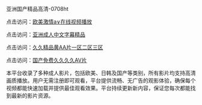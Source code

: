 亚洲国产精品高清-0708ht

点击访问：<a href="https://heiliaowzu4ur.pages.dev">欧美激情a∨在线视频播放</a>

点击访问：<a href="https://heiliaozj3tjd.pages.dev">亚洲成人中文字幕精品</a>

点击访问：<a href="https://heiliaoe8ajia.pages.dev">久久精品黄AA片一区二区三区</a>

点击访问：<a href="https://heiliaoxqkkct.pages.dev">国产免费久久久久AV片</a>

本平台收录了多种成人影片，包括欧美、日韩及国产等类别，所有影片均支持高清画质播放。用户无需注册即可观看，平台提供流畅、无广告的观影体验，确保每个视频都能快速加载并提供最佳观看效果。平台持续更新新内容，保证您每次都能找到最新的影片资源。

<span style="display:none;">[Canonical link](）</span>
